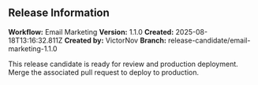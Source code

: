 ## Release Information

**Workflow:** Email Marketing
**Version:** 1.1.0
**Created:** 2025-08-18T13:16:32.811Z
**Created by:** VictorNov
**Branch:** release-candidate/email-marketing-1.1.0

This release candidate is ready for review and production deployment.
Merge the associated pull request to deploy to production.
